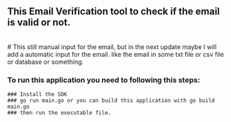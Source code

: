 ## This Email Verification tool to check if the email is valid or not.

<br>
# This still manual input for the email, but in the next update maybe I will add a automatic input for the email.
like the email in some txt file or csv file or database or something.

<p>

### To run this application you need to following this steps:
    ### Install the SDK
    ### go run main.go or you can build this application with go build main.go
    ### then run the executable file.
### 
